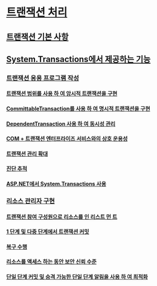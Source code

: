 # [트랜잭션 처리](index.md)
## [트랜잭션 기본 사항](transaction-fundamentals.md)
## [System.Transactions에서 제공하는 기능](features-provided-by-system-transactions.md)
### [트랜잭션 응용 프로그램 작성](writing-a-transactional-application.md)
#### [트랜잭션 범위를 사용 하 여 암시적 트랜잭션을 구현](implementing-an-implicit-transaction-using-transaction-scope.md)
#### [CommittableTransaction를 사용 하 여 명시적 트랜잭션을 구현](implementing-an-explicit-transaction-using-committabletransaction.md)
#### [DependentTransaction 사용 하 여 동시성 관리](managing-concurrency-with-dependenttransaction.md)
#### [COM + 트랜잭션 엔터프라이즈 서비스와의 상호 운용성](interoperability-with-enterprise-services-and-com-transactions.md)
#### [트랜잭션 관리 확대](transaction-management-escalation.md)
#### [진단 추적](diagnostic-traces.md)
#### [ASP.NET에서 System.Transactions 사용](using-system-transactions-in-aspnet.md)
### [리소스 관리자 구현](implementing-a-resource-manager.md)
#### [트랜잭션 참여 구성원으로 리소스를 인 리스트 먼 트](enlisting-resources-as-participants-in-a-transaction.md)
#### [1 단계 및 다중 단계에서 트랜잭션 커밋](committing-a-transaction-in-single-phase-and-multi-phase.md)
#### [복구 수행](performing-recovery.md)
#### [리소스를 액세스 하는 동안 보안 신뢰 수준](security-trust-levels-in-accessing-resources.md)
#### [단일 단계 커밋 및 승격 가능한 단일 단계 알림을 사용 하 여 최적화](optimization-spc-and-promotable-spn.md)
